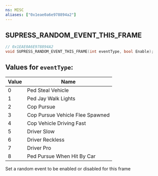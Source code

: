 ```yaml
---
ns: MISC
aliases: ["0x1eae0a6e978894a2"]
---
```

## SUPRESS_RANDOM_EVENT_THIS_FRAME

```c
// 0x1EAE0A6E978894A2
void SUPRESS_RANDOM_EVENT_THIS_FRAME(int eventType, bool Enable);
```

## Values for `eventType`:
| Value | Name |
| --- | --- |
| 0 | Ped Steal Vehicle |
| 1 | Ped Jay Walk Lights |
| 2 | Cop Pursue |
| 3 | Cop Pursue Vehicle Flee Spawned |
| 4 | Cop Vehicle Driving Fast |
| 5 | Driver Slow |
| 6 | Driver Reckless |
| 7 | Driver Pro |
| 8 | Ped Pursue When Hit By Car |


Set a random event to be enabled or disabled for this frame


